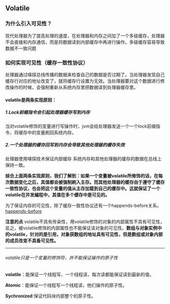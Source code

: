 ## **Volatile**
### 为什么引入可见性？
现代处理器为了提高处理的速度，在处理器和内存之间加了一个多级缓存，处理器不会直接和内存通信，而是将数据读到内部缓存中再进行操作。多级缓存容易导致数据不一致问题

### 如何实现可见性（缓存一致性协议）
处理器通过嗅探总线传播的数据来检查自己的数据是否过期了。当处理器发现自己缓存行对应的地址改变了，就将缓存行设置为无效。当处理器要对这个数据进行修改操作的时候，会强制重新从系统内存里把数据读到处理器缓存里。

#### volatile是两条实现原则：
##### 1.Lock前缀指令会引起处理器缓存写到内存
当对volatile修饰的变量进行写操作时，jvm会给处理器发送一个一个lock前缀指令，将缓存中的变量刷回系统内存。
##### 2.一个处理器的缓存回写到内存会导致其他处理器的缓存失效

处理器使用嗅探技术保证内部缓存 系统内存和其他处理器的缓存的数据在总线上保持一致。

**综合上面两条实现原则，我们了解到：如果一个变量被volatile所修饰的话，在每次数据变化之后，其值都会被强制刷入主存。而其他处理器的缓存由于遵守了缓存一致性协议，也会把这个变量的值从主存加载到自己的缓存中。这就保证了一个volatile在并发编程中，其值在多个缓存中是可见的。**

为了保证内存的可见性，除了缓存一致性协议还有一个happends-before关系。[happends-before](https://blog.csdn.net/lc13571525583/article/details/90345760)

**注意的点**
volatile不具有传染性，用volatile修饰的对象的内部属性不具有可见性，反之，被volatile修饰的内部属性也不能保证该对象的可见性。**数组与对象实例中的volatile，针对的是引用，对象获数组的地址具有可见性，但是数组或对象内部的成员改变不具备可见性。**

---
###### volatile只是一个变量的修饰符，并不能保证操作的原子性
**volatile**：能保证一个线程写、一个线程读，每次读都能保证读到最新的值。

**Atomic**：能保证一个线程写一个线程读，他们操作的原子性。

**Sychronized**:保证代码块内部整个的原子性。